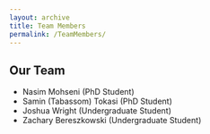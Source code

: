 ```yaml
---
layout: archive
title: Team Members
permalink: /TeamMembers/
---
```


## Our Team

- Nasim Mohseni (PhD Student)
- Samin (Tabassom) Tokasi (PhD Student)
- Joshua Wright (Undergraduate Student)
- Zachary Bereszkowski (Undergraduate Student)
